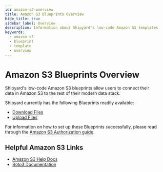 ```yaml
---
id: amazon-s3-overview
title: Amazon S3 Blueprints Overview
hide_title: true
sidebar_label: Overview
description: Information about Shipyard's low-code Amazon S3 templates.
keywords:
  - amazon s3
  - blueprint
  - template
  - overview
---
```


# Amazon S3 Blueprints Overview

Shipyard's low-code Amazon S3 blueprints allow users to connect their data in Amazon S3 to the rest of their modern data stack.

Shipyard currently has the following Blueprints readily available:
- [Download Files](amazon-s3-download-files)
- [Upload Files](amazon-s3-download-files)

For information on how to set up these Blueprints successfully, please read through the [Amazon S3 Authorization guide](amazon-s3-authorization).

## Helpful Amazon S3 Links
- [Amazon S3 Help Docs](https://docs.aws.amazon.com/s3/)
- [Boto3 Documentation](https://boto3.amazonaws.com/v1/documentation/api/latest/index.html)
